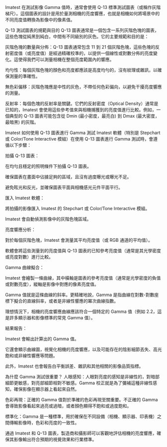 Imatest 在測試影像 Gamma 值時，通常會使用 Q-13 標準測試圖表（或稱作灰階梯尺）。這個圖表的設計是用於量測相機的亮度響應，也就是相機如何將場景中的不同亮度值轉換為影像中的像素值。

Q-13 測試圖表的規範與目的
Q-13 圖表通常是一個包含一系列灰階色塊的圖表，這些色塊從純黑到純白，中間有不同級別的灰色。它的主要規範和目的是：

灰階色塊的數量與分佈：Q-13 圖表通常包含 11 到 21 個灰階色塊，這些色塊的反射密度值（或亮度值）是經過精確校準的，以提供一個線性或對數分佈的亮度變化。這使得我們可以測量相機在整個亮度範圍內的響應。

均勻性：每個灰階色塊的顏色和亮度都應該是高度均勻的，沒有紋理或雜訊，以確保測量的準確性。

無色彩偏移：灰階色塊應是中性的灰色，不帶任何色彩偏向，以避免干擾亮度響應的測量。

反射率：每個色塊的反射率是關鍵。它們的反射密度（Optical Density）通常是已知的，Imatest 會使用這些參考值來與相機捕獲到的亮度值進行比較。例如，一個典型的 Q-13 圖表可能包含從 Dmin (最小密度，最亮白) 到 Dmax (最大密度，最暗黑) 的灰階。

Imatest 如何使用 Q-13 圖表進行 Gamma 測試
Imatest 軟體（特別是 Stepchart 或 Color/Tone Interactive 模組）在使用 Q-13 圖表進行 Gamma 測試時，會遵循以下步驟：

拍攝 Q-13 圖表：

在均勻且穩定的照明條件下拍攝 Q-13 圖表。

確保圖表在畫面中佔據足夠的區域，且沒有過度曝光或曝光不足。

避免眩光和反光，並確保圖表平面與相機感光元件平面平行。

匯入 Imatest 軟體：

將拍攝的影像匯入 Imatest 的 Stepchart 或 Color/Tone Interactive 模組。

Imatest 會自動偵測影像中的灰階色塊區域。

亮度響應分析：

對於每個灰階色塊，Imatest 會測量其平均亮度值（或 RGB 通道的平均值）。

軟體會將這些測量到的亮度值與 Q-13 圖表的已知參考亮度值（通常是其光學密度或亮度對數）進行比較。

Gamma 曲線擬合：

Imatest 會繪製一條曲線，其中橫軸是圖表的參考亮度值（通常是光學密度的負值或對數亮度），縱軸是影像中對應的像素亮度值。

Gamma 值就是這條曲線的斜率。更精確地說，Gamma 是指曲線在對數-對數座標下擬合的直線斜率，或者是非線性響應的冪次曲線指數。

理想情況下，相機的亮度響應曲線應該符合一個特定的 Gamma 值（例如 2.2，這是許多顯示器和影像標準的常見 Gamma 值）。

結果報告：

Imatest 會輸出計算出的 Gamma 值。

它還會顯示曲線圖，視覺化相機的亮度響應，以及可能存在的陰影細節丟失、高光飽和或非線性響應等問題。

此外，Imatest 也會報告白平衡誤差、雜訊和其他相關的影像品質指標。

為什麼 Gamma 測試很重要？
人眼感知：人眼對亮度的感知是非線性的，對暗部細節更敏感，對亮部細節相對不敏感。Gamma 校正就是為了彌補這種非線性感知，確保影像在顯示器上看起來自然。

色彩再現：正確的 Gamma 值對於準確的色彩再現至關重要。不正確的 Gamma 會導致影像看起來過亮或過暗，或者顏色顯得不飽和或過度飽和。

標準化：Gamma 是一種標準，用於確保在不同設備（相機、顯示器、印表機）之間傳輸影像時，色彩和亮度的一致性。

通過 Imatest 和 Q-13 圖表，製造商和攝影師可以客觀地評估相機的亮度響應，確保其影像輸出符合預期的視覺效果和行業標準。